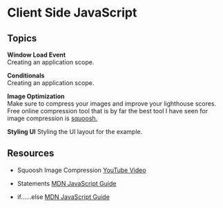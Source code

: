 #  Client Side JavaScript

## Topics 
**Window Load Event**  
Creating an application scope.

**Conditionals**  
Creating an application scope.


**Image Optimization**  
 Make sure to compress your images and improve your lighthouse scores. Free online compression tool that is by far the best tool I have seen for image compression is [squoosh.](https://squoosh.app/)
 
**Styling UI** 
Styling the UI layout for the example.

 
 
## Resources
- Squoosh Image Compression [YouTube Video](https://www.youtube.com/watch?v=F1kYBnY6mwg)
- Statements [MDN JavaScript Guide](https://developer.mozilla.org/en-US/docs/Web/JavaScript/Reference/Statements)

- if......else [MDN JavaScript Guide](https://developer.mozilla.org/en-US/docs/Web/JavaScript/Reference/Statements)
 